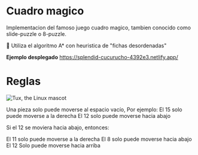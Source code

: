 
# Cuadro magico 

Implementacion del famoso juego cuadro magico, tambien conocido como slide-puzzle o 8-puzzle.

🚀 Utiliza el algoritmo A* con heuristica de "fichas desordenadas"

**Ejemplo desplegado**
https://splendid-cucurucho-4392e3.netlify.app/

# Reglas

![Tux, the Linux mascot](https://m.media-amazon.com/images/I/41eTWzx9DWL._AC_SX425_.jpg)


Una pieza solo puede moverse al espacio vacío,
Por ejemplo:
El 15 solo puede moverse a la derecha
El 12 solo puede moverse hacia abajo

Si el 12 se moviera hacia abajo, entonces:

El 11 solo puede moverse a la derecha
El 8 solo puede moverse hacia abajo
El 12 Solo puede moverse hacia arriba


